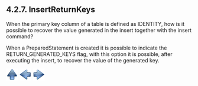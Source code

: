 ## 4.2.7. InsertReturnKeys

When the primary key column of a table is defined as IDENTITY, how is it possible to recover the value generated in the insert together with the insert command?

When a PreparedStatement is created it is possible to indicate the RETURN_GENERATED_KEYS flag, with this option it is possible, after executing the insert, to recover the value of the generated key.

[![Up](go-up.png)](ConfigYaml.md) [![Next](go-previous.png)](deleteBatch.md) [![Next](go-next.png)](callProc.md)